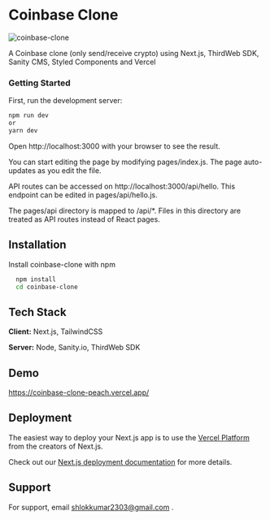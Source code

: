
# Coinbase Clone

![coinbase-clone](https://socialify.git.ci/shlok2740/coinbase-clone/image?description=1&font=Bitter&language=1&name=1&owner=1&pattern=Overlapping%20Hexagons&theme=Dark)

A Coinbase clone (only send/receive crypto) using Next.js, ThirdWeb SDK, Sanity CMS, Styled Components and Vercel

### Getting Started

First, run the development server:


```bash
npm run dev
or
yarn dev
```

Open http://localhost:3000 with your browser to see the result.

You can start editing the page by modifying pages/index.js. The page auto-updates as you edit the file.

API routes can be accessed on http://localhost:3000/api/hello. This endpoint can be edited in pages/api/hello.js.

The pages/api directory is mapped to /api/*. Files in this directory are treated as API routes instead of React pages.
## Installation

Install coinbase-clone with npm

```bash
  npm install
  cd coinbase-clone
```
    
## Tech Stack

**Client:** Next.js, TailwindCSS

**Server:** Node, Sanity.io, ThirdWeb SDK


## Demo

https://coinbase-clone-peach.vercel.app/


## Deployment

The easiest way to deploy your Next.js app is to use the [Vercel Platform](https://vercel.com/new?utm_medium=default-template&filter=next.js&utm_source=create-next-app&utm_campaign=create-next-app-readme) from the creators of Next.js.

Check out our [Next.js deployment documentation](https://nextjs.org/docs/deployment) for more details.


## Support

For support, email shlokkumar2303@gmail.com .
